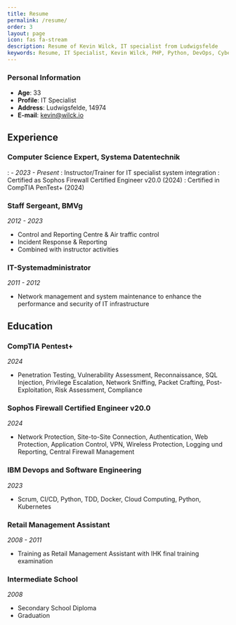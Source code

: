 ```yaml
---
title: Resume
permalink: /resume/
order: 3
layout: page
icon: fas fa-stream
description: Resume of Kevin Wilck, IT specialist from Ludwigsfelde
keywords: Resume, IT Specialist, Kevin Wilck, PHP, Python, DevOps, Cybersecurity, Threat Intelligence, SoC, Server Administration, Patchmanagement
---
```



### Personal Information
- **Age**: 33
- **Profile**: IT Specialist
- **Address**: Ludwigsfelde, 14974
- **E-mail**: kevin@wilck.io



## Experience

### Computer Science Expert, Systema Datentechnik
: - *2023 - Present*
: Instructor/Trainer for IT specialist system integration
: Certified as Sophos Firewall Certified Engineer v20.0 (2024)
: Certified in CompTIA PenTest+ (2024)

### Staff Sergeant, BMVg
*2012 - 2023*
- Control and Reporting Centre & Air traffic control 
- Incident Response & Reporting
- Combined with instructor activities

### IT-Systemadministrator
*2011 - 2012*
- Network management and system maintenance to enhance the performance and security of IT infrastructure





## Education

### CompTIA Pentest+ 
*2024*
- Penetration Testing, Vulnerability Assessment, Reconnaissance, SQL Injection, Privilege Escalation, Network Sniffing, Packet Crafting, Post-Exploitation, Risk Assessment, Compliance

### Sophos Firewall Certified Engineer v20.0 
*2024*
- Network Protection, Site-to-Site Connection, Authentication, Web Protection, Application Control, VPN, Wireless Protection, Logging und Reporting, Central Firewall Management

### IBM Devops and Software Engineering
*2023*
- Scrum, CI/CD, Python, TDD, Docker, Cloud Computing, Python, Kubernetes

### Retail Management Assistant
*2008 - 2011*
- Training as Retail Management Assistant with IHK final training examination

### Intermediate School
*2008*
- Secondary School Diploma
- Graduation












